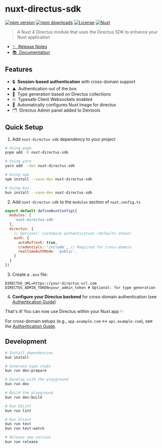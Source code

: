 # nuxt-directus-sdk

[![npm version][npm-version-src]][npm-version-href]
[![npm downloads][npm-downloads-src]][npm-downloads-href]
[![License][license-src]][license-href]
[![Nuxt][nuxt-src]][nuxt-href]

> A Nuxt 4 Directus module that uses the Directus SDK to enhance your Nuxt application

- [✨ &nbsp;Release Notes](/CHANGELOG.md)
- [📚 &nbsp;Documentation](https://nuxt-directus-sdk.rolley.io)

## Features

- 🔒 &nbsp;**Session-based authentication** with cross-domain support
- ⛰ &nbsp;Authentication out of the box
- 🚠 &nbsp;Type generation based on Directus collections
- 🔥 &nbsp;Typesafe Client Websockets enabled
- 🌉 &nbsp;Automatically configures Nuxt Image for directus
- 🗂️ &nbsp;Directus Admin panel added to Devtools

## Quick Setup

1. Add `nuxt-directus-sdk` dependency to your project

```bash
# Using pnpm
pnpm add -D nuxt-directus-sdk

# Using yarn
yarn add --dev nuxt-directus-sdk

# Using npm
npm install --save-dev nuxt-directus-sdk

# Using bun
bun install --save-dev nuxt-directus-sdk
```

2. Add `nuxt-directus-sdk` to the `modules` section of `nuxt.config.ts`

```js
export default defineNuxtConfig({
  modules: [
    'nuxt-directus-sdk'
  ],
  directus: {
    // Optional: customize authentication (defaults shown)
    auth: {
      autoRefresh: true,
      credentials: 'include', // Required for cross-domain
      realtimeAuthMode: 'public',
    }
  }
})
```

3. Create a `.env` file:

```env
DIRECTUS_URL=https://your-directus-url.com
DIRECTUS_ADMIN_TOKEN=your_admin_token # Optional: for type generation
```

4. **Configure your Directus backend** for cross-domain authentication (see [Authentication Guide](https://nuxt-directus-sdk.rolley.io/guide/authentication))

That's it! You can now use Directus within your Nuxt app ✨

For cross-domain setups (e.g., `app.example.com` ↔ `api.example.com`), see the [Authentication Guide](https://nuxt-directus-sdk.rolley.io/guide/authentication).

## Development

```bash
# Install dependencies
bun install

# Generate type stubs
bun run dev:prepare

# Develop with the playground
bun run dev

# Build the playground
bun run dev:build

# Run ESLint
bun run lint

# Run Vitest
bun run test
bun run test:watch

# Release new version
bun run release
```

<!-- Badges -->
[npm-version-src]: https://img.shields.io/npm/v/nuxt-directus-sdk/latest.svg?style=flat&colorA=18181B&colorB=28CF8D
[npm-version-href]: https://npmjs.com/package/nuxt-directus-sdk

[npm-downloads-src]: https://img.shields.io/npm/dm/nuxt-directus-sdk.svg?style=flat&colorA=18181B&colorB=28CF8D
[npm-downloads-href]: https://npmjs.com/package/nuxt-directus-sdk

[license-src]: https://img.shields.io/npm/l/nuxt-directus-sdk.svg?style=flat&colorA=18181B&colorB=28CF8D
[license-href]: https://npmjs.com/package/nuxt-directus-sdk

[nuxt-src]: https://img.shields.io/badge/Nuxt-18181B?logo=nuxt.js
[nuxt-href]: https://nuxt.com
